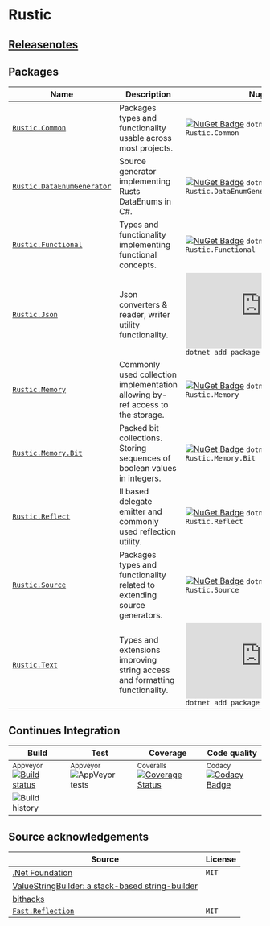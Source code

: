 # Rustic

## [Releasenotes](RELEASENOTES.md)

## Packages

| Name                                                                | Description                                                                    | Nuget                                                                                                                                                                            |
| ------------------------------------------------------------------- | ------------------------------------------------------------------------------ | -------------------------------------------------------------------------------------------------------------------------------------------------------------------------------- |
| [`Rustic.Common`](doc/Rustic.Common/index.md)                       | Packages types and functionality usable across most projects.                  | [![NuGet Badge](https://buildstats.info/nuget/Rustic.Common)](https://www.nuget.org/packages/Rustic.Common/) `dotnet add package Rustic.Common`                                  |
| [`Rustic.DataEnumGenerator`](doc/Rustic.DataEnumGenerator/index.md) | Source generator implementing Rusts DataEnums in C#.                           | [![NuGet Badge](https://buildstats.info/nuget/Rustic.DataEnumGenerator)](https://www.nuget.org/packages/Rustic.DataEnumGenerator/) `dotnet add package Rustic.DataEnumGenerator` |
| [`Rustic.Functional`](doc/Rustic.Functional/index.md)               | Types and functionality implementing functional concepts.                      | [![NuGet Badge](https://buildstats.info/nuget/Rustic.Functional)](https://www.nuget.org/packages/Rustic.Functional/) `dotnet add package Rustic.Functional`                      |
| [`Rustic.Json`](doc/Rustic.Json/index.md)                           | Json converters &amp; reader, writer utility functionality.                    | [![NuGet Badge](https://buildstats.info/nuget/Rustic.Json)](https://www.nuget.org/packages/Rustic.Json/) `dotnet add package Rustic.Json`                                        |
| [`Rustic.Memory`](doc/Rustic.Memory/index.md)                       | Commonly used collection implementation allowing by-ref access to the storage. | [![NuGet Badge](https://buildstats.info/nuget/Rustic.Memory)](https://www.nuget.org/packages/Rustic.Memory/) `dotnet add package Rustic.Memory`                                  |
| [`Rustic.Memory.Bit`](doc/Rustic.Memory.Bit/index.md)               | Packed bit collections. Storing sequences of boolean values in integers.       | [![NuGet Badge](https://buildstats.info/nuget/Rustic.Memory.Bit)](https://www.nuget.org/packages/Rustic.Memory.Bit/) `dotnet add package Rustic.Memory.Bit`                      |
| [`Rustic.Reflect`](doc/Rustic.Reflect/index.md)                     | Il based delegate emitter and commonly used reflection utility.                | [![NuGet Badge](https://buildstats.info/nuget/Rustic.Reflect)](https://www.nuget.org/packages/Rustic.Reflect/) `dotnet add package Rustic.Reflect`                               |
| [`Rustic.Source`](doc/Rustic.Source/index.md)                       | Packages types and functionality related to extending source generators.       | [![NuGet Badge](https://buildstats.info/nuget/Rustic.Source)](https://www.nuget.org/packages/Rustic.Source/) `dotnet add package Rustic.Source`                                  |
| [`Rustic.Text`](doc/Rustic.Text/index.md)                           | Types and extensions improving string access and formatting functionality.     | [![NuGet Badge](https://buildstats.info/nuget/Rustic.Text)](https://www.nuget.org/packages/Rustic.Text/) `dotnet add package Rustic.Source`                                      |

## Continues Integration

| Build                                                                                                                                                                                              | Test                                                                                                                                                                          | Coverage                                                                                                                                                                                          | Code quality                                                                                                                                                                                                                                                                                       |
| -------------------------------------------------------------------------------------------------------------------------------------------------------------------------------------------------- | ----------------------------------------------------------------------------------------------------------------------------------------------------------------------------- | ------------------------------------------------------------------------------------------------------------------------------------------------------------------------------------------------- | -------------------------------------------------------------------------------------------------------------------------------------------------------------------------------------------------------------------------------------------------------------------------------------------------- |
| <sup>Appveyor</sup> [![Build status](https://ci.appveyor.com/api/projects/status/26phbh7xqhxet8fn/branch/master?svg=true)](https://ci.appveyor.com/project/ProphetLamb/rustic-sharp/branch/master) | <sup>Appveyor</sup> ![[AppVeyor tests](https://ci.appveyor.com/project/ProphetLamb/rustic-sharp/build/tests)](https://img.shields.io/appveyor/tests/ProphetLamb/rustic-sharp) | <sup>Coveralls</sup> [![Coverage Status](https://coveralls.io/repos/github/ProphetLamb/rustic-sharp/badge.svg?branch=master)](https://coveralls.io/github/ProphetLamb/rustic-sharp?branch=master) | <sup>Codacy</sup> [![Codacy Badge](https://app.codacy.com/project/badge/Grade/316ddf1a416949c290607666c875b861)](https://www.codacy.com/gh/ProphetLamb/rustic-sharp/dashboard?utm_source=github.com&amp;utm_medium=referral&amp;utm_content=ProphetLamb/rustic-sharp&amp;utm_campaign=Badge_Grade) |
| ![Build history](https://buildstats.info/appveyor/chart/ProphetLamb/rustic-sharp/?branch=master)                                                                                                   |                                                                                                                                                                               |                                                                                                                                                                                                   |                                                                                                                                                                                                                                                                                                    |

## Source acknowledgements

| Source                                                                                                                                                          | License |
| --------------------------------------------------------------------------------------------------------------------------------------------------------------- | ------- |
| [.Net Foundation](https://dotnetfoundation.org/)                                                                                                                | `MIT`   |
| [ValueStringBuilder: a stack-based string-builder](https://andrewlock.net/a-deep-dive-on-stringbuilder-part-6-vaulestringbuilder-a-stack-based-string-builder/) |         |
| [bithacks](https://graphics.stanford.edu/~seander/bithacks.html)                                                                                                |         |
| [`Fast.Reflection`](https://github.com/vexe/Fast.Reflection)                                                                                                    | `MIT`   |

